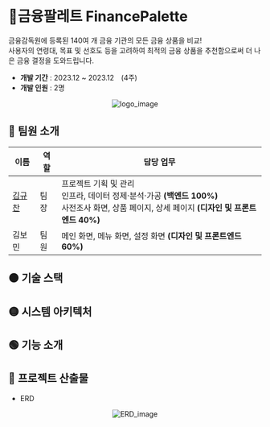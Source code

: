 # 🎨금융팔레트 FinancePalette
금융감독원에 등록된 140여 개 금융 기관의 모든 금융 상품을 비교! <br>
사용자의 연령대, 목표 및 선호도 등을 고려하여 최적의 금융 상품을 추천함으로써 더 나은 금융 결정을 도와드립니다.

- **개발 기간** : 2023.12 ~ 2023.12 (4주)
- **개발 인원** : 2명

<div align="center"> 
  
![logo_image](https://github.com/gyudol/finance-palette/assets/83599750/f7bfd116-fcbe-42f8-82cc-7e4fe3d6cc7a)
</div>

## 🔴 팀원 소개
<div align="center"> 
  
| 이름 | 역할 | 담당 업무 |
|------|------|----------------------------------------|
| [김규찬](https://github.com/gyudol) | 팀장 | 프로젝트 기획 및 관리 <br> 인프라, 데이터 정제·분석·가공 **(백엔드 100%)** <br> 사전조사 화면, 상품 페이지, 상세 페이지 **(디자인 및 프론트엔드 40%)**  |
| 김보민 | 팀원 | 메인 화면, 메뉴 화면, 설정 화면 **(디자인 및 프론트엔드 60%)**  |
</div>

## 🟠 기술 스택


## 🟡 시스템 아키텍처


## 🟢 기능 소개
<div align="center"> 


</div>

## 🔵 프로젝트 산출물
- ERD
<div align="center">

![ERD_image](https://github.com/gyudol/finance-palette/assets/83599750/d97c4a29-b019-4df5-8393-6698ca840b0b)
</div>
